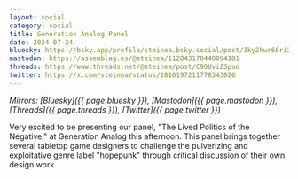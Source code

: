 ```yaml
---
layout: social
category: social
title: Generation Analog Panel
date: 2024-07-24
bluesky: https://bsky.app/profile/steinea.bsky.social/post/3ky2hwr66ri2a
mastodon: https://assemblag.es/@steinea/112843170440094181
threads: https://www.threads.net/@steinea/post/C90UviZSpuo
twitter: https://x.com/steinea/status/1816197211778343026
---
```


*Mirrors: [Bluesky]({{ page.bluesky }}), [Mastodon]({{ page.mastodon }}), [Threads]({{ page.threads }}), [Twitter]({{ page.twitter }})*

Very excited to be presenting our panel, "The Lived Politics of the Negative," at Generation Analog this afternoon. This panel brings together several tabletop game designers to challenge the pulverizing and exploitative genre label "hopepunk" through critical discussion of their own design work.
